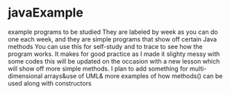 # javaExample
example programs to be studied
They are labeled by week as you can do one each week, and they are simple programs that show off certain Java methods
You can use this for self-study and to trace to see how the program works. It makes for good practice as I made it slighty messy with some codes 
this will be updated on the occasion with a new lesson which will show off more simple methods. I plan to add something for multi-dimensional arrays&use of UML& more
examples of how methods() can be used along with constructors
